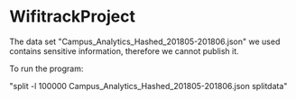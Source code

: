 # WifitrackProject
The data set "Campus_Analytics_Hashed_201805-201806.json" we used contains sensitive information, therefore we cannot publish it.

To run the program:

"split -l 100000 Campus_Analytics_Hashed_201805-201806.json splitdata"

